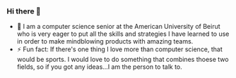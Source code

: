 ### Hi there 👋
- 🔭 I am a computer science senior at the American University of Beirut who is very eager to put all the skills and strategies I have learned to use in order to make mindblowing products with amazing teams.
- ⚡ Fun fact: If there's one thing I love more than computer science, that would be sports. I would love to do something that combines thoese two fields, so if you got any ideas...I am the person to talk to.


<!--
**nlb01/nlb01** is a ✨ _special_ ✨ repository because its `README.md` (this file) appears on your GitHub profile.

Here are some ideas to get you started:

- 🔭 I’m currently working on ...
- 🌱 I’m currently learning ...
- 👯 I’m looking to collaborate on ...
- 🤔 I’m looking for help with ...
- 💬 Ask me about ...
- 📫 How to reach me: ...
- 😄 Pronouns: ...
- ⚡ Fun fact: ...
-->
